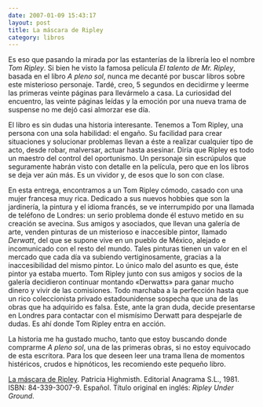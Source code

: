 ```yaml
---
date: 2007-01-09 15:43:17
layout: post
title: La máscara de Ripley
category: libros
---
```


Es eso que pasando la mirada por las estanterías de la librería leo el nombre *Tom Ripley*. Si bien he visto la famosa película *El talento de Mr. Ripley*, basada en el libro *A pleno sol*, nunca me decanté por buscar libros sobre este misterioso personaje. Tardé, creo, 5 segundos en decidirme y leerme las primeras veinte páginas para llevármelo a casa. La curiosidad del encuentro, las veinte páginas leídas y la emoción por una nueva trama de suspense no me dejó casi almorzar ese día.

El libro es sin dudas una historia interesante. Tenemos a Tom Ripley, una persona con una sola habilidad: el engaño. Su facilidad para crear situaciones y solucionar problemas llevan a éste a realizar cualquier tipo de acto, desde robar, malversar, actuar hasta asesinar. Diría que Ripley es todo un maestro del control del oportunismo. Un personaje sin escrúpulos que seguramente habrán visto con detalle en la película, pero que en los libros se deja ver aún más. Es un vividor y, de esos que lo son con clase.

En esta entrega, encontramos a un Tom Ripley cómodo, casado con una mujer francesa muy rica. Dedicado a sus nuevos hobbies que son la jardinería, la pintura y el idioma francés, se ve interrumpido por una llamada de teléfono de Londres: un serio problema donde él estuvo metido en su creación se avecina. Sus amigos y asociados, que llevan una galería de arte, venden pinturas de un misterioso e inaccesible pintor, llamado *Derwatt*, del que se supone vive en un pueblo de México, alejado e incomunicado con el resto del mundo. Tales pinturas tienen un valor en el mercado que cada día va subiendo vertiginosamente, gracias a la inaccesibilidad del mismo pintor. Lo único malo del asunto es que, éste pintor ya estaba muerto. Tom Ripley junto con sus amigos y socios de la galería decidieron continuar montando «Derwatts» para ganar mucho dinero y vivir de las comisiones. Todo marchaba a la perfección hasta que un rico coleccionista privado estadounidense sospecha que una de las obras que ha adquirido es falsa. Éste, ante la gran duda, decide presentarse en Londres para contactar con el mismísimo Derwatt para despejarle de dudas. Es ahí donde Tom Ripley entra en acción.

La historia me ha gustado mucho, tanto que estoy buscando donde comprarme *A pleno sol*, una de las primeras obras, si no estoy equivocado de esta escritora. Para los que deseen leer una trama llena de momentos histéricos, crudos e hipnóticos, les recomiendo este pequeño libro.



[La máscara de Ripley](http://www.amazon.com/Mascara-Ripley-Patricia-Highsmith/dp/8433920073). Patricia Highmisth. Editorial Anagrama S.L., 1981. ISBN: 84-339-3007-9. Español. Título original en inglés: *Ripley Under Ground*.
